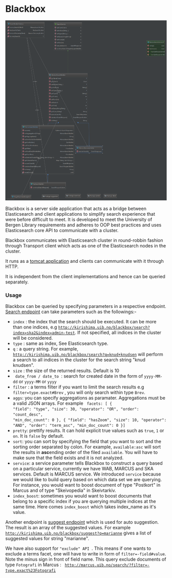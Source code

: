 # Blackbox #

![Alt text](src/main/webapp/images/class_diagram.png?raw=true "Class diagrams")

Blackbox is a server side application that acts as a bridge between Elasticsearch and client applications to simplify search experience that were before difficult to meet. It is developed to meet the University of Bergen Library requirements and adheres to OOP best practices and uses Elasticsearch core API to communicate with a cluster.

Blackbox communicates with Elasticsearch cluster in round-robbin fashion through Transport client which acts as one of the Elasticsearch nodes in the cluster. 

It runs as a [tomcat application](http://kirishima.uib.no/blackbox) and clients can communicate with it through HTTP.

It is independent from the client implementations and hence can be queried separately. 

### Usage ###
Blackbox can be queried by specifying parameters in a respective endpoint.
[Search endpoint](http://kirishima.uib.no/blackbox/search) can take parameters such as the followings:-

* <code>index</code> : the index that the search should be executed. It can be more than one indices, e.g
<code>http://kirishima.uib.no/blackbox/search?index=ska2&index=admin-test</code>. If not specified, all indices in the cluster will be considered.
* <code>type</code> : same as index, See Elasticsearch type.
* <code>q</code> : a query string. For example, <code> http://kirishima.uib.no/blackbox/search?q=knud+knudsen</code> will perform a search to all indices in the cluster for the search string "knud knudsen".
* <code>size</code> : the size of the returned results. Default is 10
* <code> date_from / date_to </code>: search for created date in the form of <code>yyyy-MM-dd</code> or  <code>yyyy-MM</code> or  <code>yyyy</code>  
* <code>filter</code> : a terms filter if you want to limit the search results e.g <code>filter=type.exact#Brev</code>
, you will only search within type <code>Brev</code>.
* <code>aggs</code>: you can specify aggregations as paramater. Aggregations must be a valid JSON arrays. For example <code> facets: [
                                                                                                                                            {
                                                                                                                                                "field": "type",
                                                                                                                                                "size": 30,
                                                                                                                                                "operator": "OR",
                                                                                                                                                "order": "count_desc",
                                                                                                                                                "min_doc_count": 0
                                                                                                                                            },
                                                                                                                                            {
                                                                                                                                                "field": "hasZoom",
                                                                                                                                                "size": 10,
                                                                                                                                                "operator": "AND",
                                                                                                                                                "order": "term_asc",
                                                                                                                                                "min_doc_count": 0
                                                                                                                                            }]
                                                                                                                                            </code> 
* <code>pretty</code>: prettify results. It can hold explicit true values such as <code>true</code>, <code>1</code> or <code>on</code>. It is <code>false</code> by default.
* <code>sort</code>: you can sort by specifying the field that you want to sort and the sorting order separated by colon. For example, <code>available:asc</code> will sort the results in **asc**ending order of the filed <code>available</code>. You will have to make sure that the field exists and it is not analyzed.
* <code>service</code>: a service parameter tells Blackbox to construct a query based on a particular service, currently we have WAB, MARCUS and SKA services. Default is MARCUS service. We introduced  <code>service</code> because we would like to build query based on which data set we are querying. For instance, you would want to boost document of type "Postkort" in Marcus and of type "Skeivopedia" in Skeivtarkiv.  
* <code>index_boost</code>: sometimes you would want to boost documents that belong to a specific index if you are querying multiple indices at the same time. Here comes <code>index_boost</code> which takes index_name as it's value. 

Another endpoint is [suggest endpoint](http://kirishima.uib.no/blackbox/suggest?=marcus) which is used for auto suggestion. The result is an array of the suggested values. For example <code>http://kirishima.uib.no/blackbox/suggest?q=marianne</code> gives a list of suggested values for string "marianne".


We have also support for <code>"exclude" API </code>. This means if one wants to exclude a terms facet, one will have to write in form of
<code>filter=-field#value</code>. Note the minus sign in front of field name. This query exclude documents of type <code>Fotografi</code> in Marcus : <code> http://marcus.uib.no/search/?filter=-type.exact%23Fotografi</code>